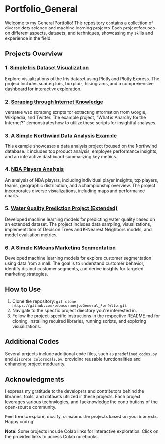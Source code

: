 # Portfolio_General

Welcome to my General Portfolio! This repository contains a collection of diverse data science and machine learning projects. Each project focuses on different aspects, datasets, and techniques, showcasing my skills and experience in the field.

## Projects Overview

### 1. [Simple Iris Dataset Visualization](./SimpleDataVisualization_withPlotly/README.md)

Explore visualizations of the Iris dataset using Plotly and Plotly Express. The project includes scatterplots, boxplots, histograms, and a comprehensive dashboard for interactive exploration.

### 2. [Scraping through Internet Knowledge](./ScrapingKnowledge/README.md)

Versatile web scraping scripts for extracting information from Google, Wikipedia, and Twitter. The example project, "What is Anarchy for the Internet?" demonstrates how to utilize these scripts for insightful analyses.

### 3. [A Simple Northwind Data Analysis Example](./PythonSQL_Northwind/README.md)

This example showcases a data analysis project focused on the Northwind database. It includes top product analysis, employee performance insights, and an interactive dashboard summarizing key metrics.

### 4. [NBA Players Analysis](./NBAPlayers_DataAnalysis/README.md)

An analysis of NBA players, including individual player insights, top players, teams, geographic distribution, and a championship overview. The project incorporates diverse visualizations, including maps and performance charts.

### 5. [Water Quality Prediction Project (Extended)](./ML_WaterQualityPrediction/README.md)

Developed machine learning models for predicting water quality based on an extended dataset. The project includes data sampling, visualizations, implementation of Decision Trees and K-Nearest Neighbors models, and model evaluation metrics.

### 6. [A Simple KMeans Marketing Segmentation](./SimpleKMeans_Marketing/README.md)

Developed machine learning models for explore customer segmentation using data from a mall. The goal is to understand customer behavior, identify distinct customer segments, and derive insights for targeted marketing strategies.

## How to Use

1. Clone the repository: `git clone https://github.com/sebacornnejo/General_Porfolio.git`
2. Navigate to the specific project directory you're interested in.
3. Follow the project-specific instructions in the respective README.md for cloning, installing required libraries, running scripts, and exploring visualizations.

## Additional Codes

Several projects include additional code files, such as `predefined_codes.py` and `discrete_colorscale.py`, providing reusable functionalities and enhancing project modularity.

## Acknowledgments

I express my gratitude to the developers and contributors behind the libraries, tools, and datasets utilized in these projects. Each project leverages various technologies, and I acknowledge the contributions of the open-source community.

Feel free to explore, modify, or extend the projects based on your interests. Happy coding!

**Note:** Some projects include Colab links for interactive exploration. Click on the provided links to access Colab notebooks.
